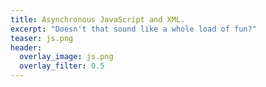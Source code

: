 ```yaml
---
title: Asynchronous JavaScript and XML.
excerpt: "Doesn't that sound like a whole load of fun?"
teaser: js.png
header:
  overlay_image: js.png
  overlay_filter: 0.5
---
```

